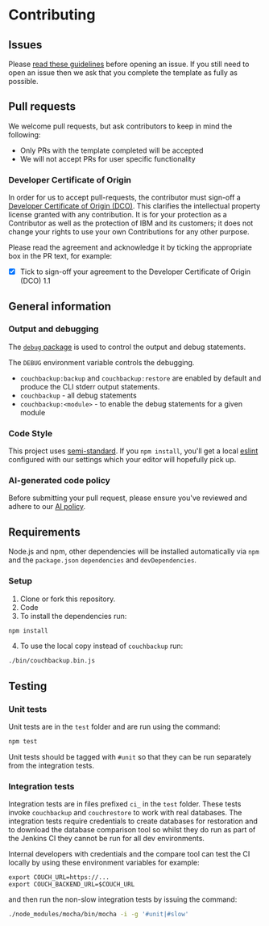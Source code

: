 # Contributing

## Issues

Please [read these guidelines](http://ibm.biz/cdt-issue-guide) before opening an issue.
If you still need to open an issue then we ask that you complete the template as
fully as possible.

## Pull requests

We welcome pull requests, but ask contributors to keep in mind the following:

* Only PRs with the template completed will be accepted
* We will not accept PRs for user specific functionality

### Developer Certificate of Origin

In order for us to accept pull-requests, the contributor must sign-off a
[Developer Certificate of Origin (DCO)](DCO1.1.txt). This clarifies the
intellectual property license granted with any contribution. It is for your
protection as a Contributor as well as the protection of IBM and its customers;
it does not change your rights to use your own Contributions for any other purpose.

Please read the agreement and acknowledge it by ticking the appropriate box in the PR
 text, for example:

- [x] Tick to sign-off your agreement to the Developer Certificate of Origin (DCO) 1.1

## General information

### Output and debugging

The [`debug` package](https://www.npmjs.com/package/debug) is used to control
the output and debug statements.

The `DEBUG` environment variable controls the debugging.
* `couchbackup:backup` and `couchbackup:restore` are enabled by default and
produce the CLI stderr output statements.
* `couchbackup` - all debug statements
* `couchbackup:<module>` - to enable the debug statements for a given module

### Code Style

This project uses [semi-standard](https://github.com/Flet/semistandard).
If you `npm install`, you'll get a local [eslint](http://eslint.org/)
configured with our settings which your editor will hopefully pick up.

### AI-generated code policy

Before submitting your pull request, please ensure you've reviewed and adhere to our [AI policy](AI_CODE_POLICY.md).

## Requirements

Node.js and npm, other dependencies will be installed automatically via `npm`
and the `package.json` `dependencies` and `devDependencies`.

### Setup

1. Clone or fork this repository.
2. Code
3. To install the dependencies run:
```sh
npm install
```
4. To use the local copy instead of `couchbackup` run:
```sh
./bin/couchbackup.bin.js
```

## Testing

### Unit tests

Unit tests are in the `test` folder and are run using the command:

```sh
npm test
```

Unit tests should be tagged with `#unit` so that they can be run separately from
the integration tests.

### Integration tests

Integration tests are in files prefixed `ci_` in the `test` folder.
These tests invoke `couchbackup` and `couchrestore` to work with real databases.
The integration tests require credentials to create databases for restoration and
to download the database comparison tool so whilst they do run as part of the
Jenkins CI they cannot be run for all dev environments.

Internal developers with credentials and the compare tool can test the CI
locally by using these environment variables for example:
```
export COUCH_URL=https://...
export COUCH_BACKEND_URL=$COUCH_URL
```

and then run the non-slow integration tests by issuing the command:
```sh
./node_modules/mocha/bin/mocha -i -g '#unit|#slow'
```
